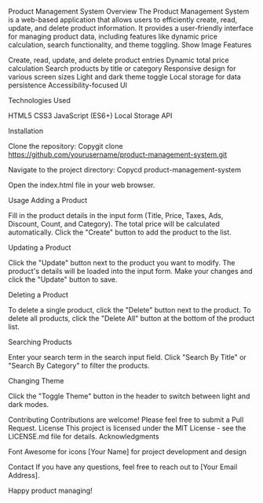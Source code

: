 Product Management System
Overview
The Product Management System is a web-based application that allows users to efficiently create, read, update, and delete product information. It provides a user-friendly interface for managing product data, including features like dynamic price calculation, search functionality, and theme toggling.
Show Image
Features

Create, read, update, and delete product entries
Dynamic total price calculation
Search products by title or category
Responsive design for various screen sizes
Light and dark theme toggle
Local storage for data persistence
Accessibility-focused UI

Technologies Used

HTML5
CSS3
JavaScript (ES6+)
Local Storage API

Installation

Clone the repository:
Copygit clone https://github.com/yourusername/product-management-system.git

Navigate to the project directory:
Copycd product-management-system

Open the index.html file in your web browser.

Usage
Adding a Product

Fill in the product details in the input form (Title, Price, Taxes, Ads, Discount, Count, and Category).
The total price will be calculated automatically.
Click the "Create" button to add the product to the list.

Updating a Product

Click the "Update" button next to the product you want to modify.
The product's details will be loaded into the input form.
Make your changes and click the "Update" button to save.

Deleting a Product

To delete a single product, click the "Delete" button next to the product.
To delete all products, click the "Delete All" button at the bottom of the product list.

Searching Products

Enter your search term in the search input field.
Click "Search By Title" or "Search By Category" to filter the products.

Changing Theme

Click the "Toggle Theme" button in the header to switch between light and dark modes.

Contributing
Contributions are welcome! Please feel free to submit a Pull Request.
License
This project is licensed under the MIT License - see the LICENSE.md file for details.
Acknowledgments

Font Awesome for icons
[Your Name] for project development and design

Contact
If you have any questions, feel free to reach out to [Your Email Address].

Happy product managing!
